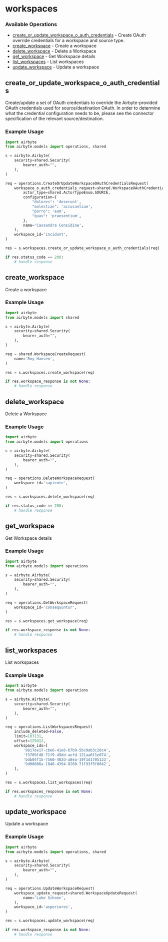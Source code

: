 # workspaces

### Available Operations

* [create_or_update_workspace_o_auth_credentials](#create_or_update_workspace_o_auth_credentials) - Create OAuth override credentials for a workspace and source type.
* [create_workspace](#create_workspace) - Create a workspace
* [delete_workspace](#delete_workspace) - Delete a Workspace
* [get_workspace](#get_workspace) - Get Workspace details
* [list_workspaces](#list_workspaces) - List workspaces
* [update_workspace](#update_workspace) - Update a workspace

## create_or_update_workspace_o_auth_credentials

Create/update a set of OAuth credentials to override the Airbyte-provided OAuth credentials used for source/destination OAuth.
In order to determine what the credential configuration needs to be, please see the connector specification of the relevant  source/destination.

### Example Usage

```python
import airbyte
from airbyte.models import operations, shared

s = airbyte.Airbyte(
    security=shared.Security(
        bearer_auth="",
    ),
)

req = operations.CreateOrUpdateWorkspaceOAuthCredentialsRequest(
    workspace_o_auth_credentials_request=shared.WorkspaceOAuthCredentialsRequest(
        actor_type=shared.ActorTypeEnum.SOURCE,
        configuration={
            "dolores": 'deserunt',
            "molestiae": 'accusantium',
            "porro": 'eum',
            "quas": 'praesentium',
        },
        name='Cassandra Considine',
    ),
    workspace_id='incidunt',
)

res = s.workspaces.create_or_update_workspace_o_auth_credentials(req)

if res.status_code == 200:
    # handle response
```

## create_workspace

Create a workspace

### Example Usage

```python
import airbyte
from airbyte.models import shared

s = airbyte.Airbyte(
    security=shared.Security(
        bearer_auth="",
    ),
)

req = shared.WorkspaceCreateRequest(
    name='Roy Hansen',
)

res = s.workspaces.create_workspace(req)

if res.workspace_response is not None:
    # handle response
```

## delete_workspace

Delete a Workspace

### Example Usage

```python
import airbyte
from airbyte.models import operations

s = airbyte.Airbyte(
    security=shared.Security(
        bearer_auth="",
    ),
)

req = operations.DeleteWorkspaceRequest(
    workspace_id='sapiente',
)

res = s.workspaces.delete_workspace(req)

if res.status_code == 200:
    # handle response
```

## get_workspace

Get Workspace details

### Example Usage

```python
import airbyte
from airbyte.models import operations

s = airbyte.Airbyte(
    security=shared.Security(
        bearer_auth="",
    ),
)

req = operations.GetWorkspaceRequest(
    workspace_id='consequuntur',
)

res = s.workspaces.get_workspace(req)

if res.workspace_response is not None:
    # handle response
```

## list_workspaces

List workspaces

### Example Usage

```python
import airbyte
from airbyte.models import operations

s = airbyte.Airbyte(
    security=shared.Security(
        bearer_auth="",
    ),
)

req = operations.ListWorkspacesRequest(
    include_deleted=False,
    limit=187131,
    offset=129412,
    workspace_ids=[
        '9817ee17-cbe6-41e6-b7b9-5bc0ab3c20c4',
        'f3789fd8-71f9-49dd-aefd-121aa6f1e674',
        'bdb04f15-7560-482d-a8ea-19f1d1705133',
        '9d08086a-1840-4394-8260-71f93f5f0642',
    ],
)

res = s.workspaces.list_workspaces(req)

if res.workspaces_response is not None:
    # handle response
```

## update_workspace

Update a workspace

### Example Usage

```python
import airbyte
from airbyte.models import operations, shared

s = airbyte.Airbyte(
    security=shared.Security(
        bearer_auth="",
    ),
)

req = operations.UpdateWorkspaceRequest(
    workspace_update_request=shared.WorkspaceUpdateRequest(
        name='Luke Schoen',
    ),
    workspace_id='asperiores',
)

res = s.workspaces.update_workspace(req)

if res.workspace_response is not None:
    # handle response
```
